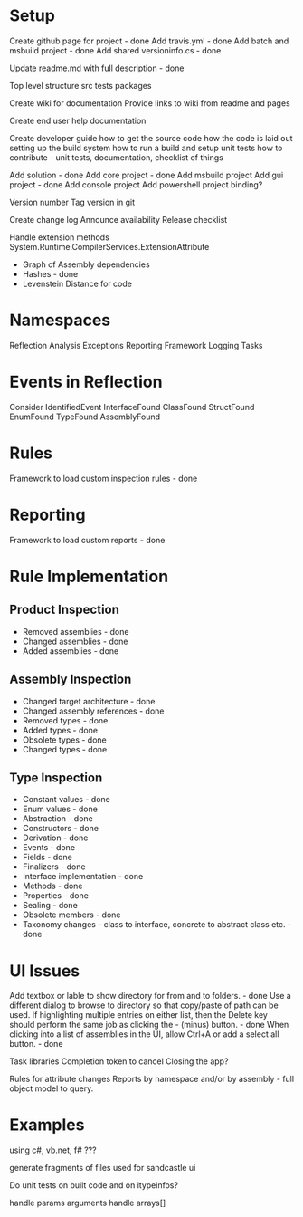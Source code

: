 # Setup

Create github page for project - done
Add travis.yml - done
Add batch and msbuild project - done
Add shared versioninfo.cs - done

Update readme.md with full description - done

Top level structure
src
tests
packages

Create wiki for documentation
Provide links to wiki from readme and pages

Create end user help documentation

Create developer guide
 how to get the source code
 how the code is laid out
 setting up the build system
 how to run a build and setup unit tests
 how to contribute - unit tests, documentation, checklist of things

Add solution - done
Add core project - done
Add msbuild project
Add gui project - done
Add console project
Add powershell project binding?

Version number
Tag version in git

Create change log
Announce availability
Release checklist

Handle extension methods
System.Runtime.CompilerServices.ExtensionAttribute

* Graph of Assembly dependencies
* Hashes - done
* Levenstein Distance for code

# Namespaces

Reflection
Analysis 
Exceptions
Reporting
Framework
Logging
Tasks 

# Events in Reflection 

Consider
IdentifiedEvent
InterfaceFound
ClassFound
StructFound
EnumFound
TypeFound
AssemblyFound


# Rules

Framework to load custom inspection rules - done

# Reporting

Framework to load custom reports - done

# Rule Implementation

## Product Inspection

* Removed assemblies - done
* Changed assemblies - done
* Added assemblies - done

## Assembly Inspection

* Changed target architecture - done
* Changed assembly references - done
* Removed types - done
* Added types - done
* Obsolete types - done
* Changed types - done

## Type Inspection

* Constant values - done
* Enum values - done
* Abstraction - done
* Constructors - done
* Derivation - done
* Events - done
* Fields - done
* Finalizers - done
* Interface implementation - done
* Methods - done
* Properties - done
* Sealing - done
* Obsolete members - done
* Taxonomy changes - class to interface, concrete to abstract class etc. - done

# UI Issues

Add textbox or lable to show directory for from and to folders. - done
Use a different dialog to browse to directory so that copy/paste of path can be used.
If highlighting multiple entries on either list, then the Delete key should perform the same job as clicking the - (minus) button. - done
When clicking into a list of assemblies in the UI, allow Ctrl+A or add a select all button. - done

Task libraries
Completion token to cancel 
Closing the app?

Rules for attribute changes
Reports by namespace and/or by assembly - full object model to query.

# Examples

using c#, vb.net, f# ???


generate fragments of files used for sandcastle ui

Do unit tests on built code and on itypeinfos?

handle params arguments
handle arrays[]


